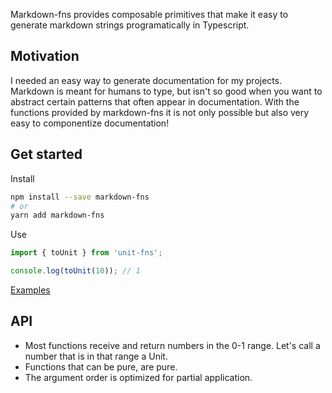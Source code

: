 Markdown-fns provides composable primitives that make it easy to generate markdown strings programatically in Typescript.

## Motivation
I needed an easy way to generate documentation for my projects. Markdown is meant for humans to type, but isn't so good when you want to abstract certain patterns that often appear in documentation. With the functions provided by markdown-fns it is not only possible but also very easy to componentize documentation!

## Get started

Install

```bash
npm install --save markdown-fns
# or
yarn add markdown-fns
```

Use

```typescript
import { toUnit } from 'unit-fns';

console.log(toUnit(10)); // 1
```

[Examples](https://github.com/skulptur/unit-fns/tree/master/example)

## API
- Most functions receive and return numbers in the 0-1 range. Let's call a number that is in that range a Unit.
- Functions that can be pure, are pure.
- The argument order is optimized for partial application.
